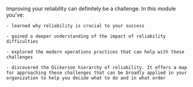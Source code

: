 Improving your reliability can definitely be a challenge. In this module
you've:

    - learned why reliability is crucial to your success

    - gained a deeper understanding of the impact of reliability difficulties

    - explored the modern operations practices that can help with these challenges

    - discovered the Dickerson hierarchy of reliability. It offers a map for approaching these challenges that can be broadly applied in your organization to help you decide what to do and in what order

